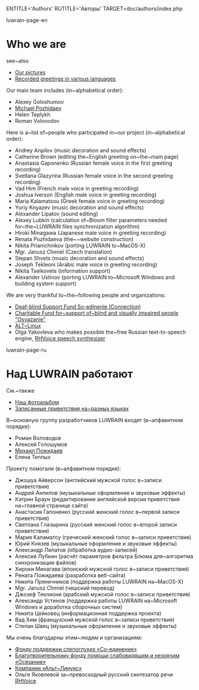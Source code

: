 
ENTITLE='Authors'
RUTITLE='Авторы'
TARGET=doc/authors/index.php

luwrain-page-en

# Who we are

see~also

* [Our pictures](local:/community/album/)
* [Recorded greetings in various languages](http://download.luwrain.org/media/greeting/langs/)

Our main team includes (in~alphabetical order):

* Alexey Goloshumov
* [Michael Pozhidaev](http://marigostra.com)
* Helen Teplykh
* Roman Volovodov

Here is a~list of~people who participated in~our project (in~alphabetical order):

* Andrey Anpilov (music decoration and sound effects)
* Catherine Brown (editing the~English greeting on~the~main page)
* Anastasia Gaponenko (Russian female voice in the first greeting recording) 
* Svetlana Glazyrina (Russian female voice in the second greeting recording)
* Vad Him   (French male voice in greeting recording)
* Joshua Iverson (English male voice in greeting recording)
* Maria Kalamatsou  (Greek female voice in greeting recording)
* Yuriy Knyazev (music decoration and sound effects)
* Alexander Lipatov (sound editing)
* Alexey Lubkin (calculation of~Bloom filter parameters needed for~the~LUWRAIN files synchronization algorithm)
* Hiroki Minagawa (Japanese male voice in greeting recording)
* Renata Pozhidaeva (the~~website construction)
* Nikita Prianichnikov (porting LUWRAIN to~MacOS-X)
* Mgr. Janusz Chmiel (Czech translation)
* Stepan Shvets (music decoration and sound effects)
* Joseph Tekleoni (Arabic  male voice in greeting recording)
* Nikita Tseikovets (information support)
* Alexander Ustinov (porting LUWRAIN to~Microsoft Windows and building system support)

We are very thankful to~the~following people and organizations:

* [Deaf-blind Support Fund So-edinenie (Connection)](http://so-edinenie.org/)
* [Charitable Fund for~support of~blind and visually impaired people "Osyazanie"](http://www.bf-osyazanie.ru/)
* [ALT~Linux](http://altlinux.com/)
* Olga Yakovleva who makes possible the~free Russian text-to-speech engine, 
[RHVoice speech synthesizer](http://github.com/Olga-Yakovleva/RHVoice)

luwrain-page-ru

# Над LUWRAIN работают

См.~также

* [Наш фотоальбом](local:/community/album/)
* [Записанные приветствия на~разных языках](http://download.luwrain.org/media/greeting/langs/)


В~основную группу разработчиков LUWRAIN входят (в~алфавитном порядке):

* Роман Воловодов
* Алексей Голошумов
* [Михаил Пожидаев](http://marigostra.ru)
* Елена Теплых

Проекту помогали (в~алфавитном порядке):

* Джошуа Айверсон (английский мужской голос в~записи приветствия)
* Андрей Анпилов (музыкальные оформление и звуковые эффекты)
* Кэтрин Браун (редактирование английской версии приветствия на~главной странице сайта)
* Анастасия Гапоненко (русский женский  голос в~первой записи приветствия)
* Светлана Глазырина (русский женский  голос в~второй записи приветствия)
* Мария Каламатсу (греческий женский  голос в~записи приветствия)
* Юрий Князев (музыкальные оформление и звуковые эффекты)
* Александр Липатов (обработка аудио-записей)
* Алексей Лубкин (расчёт параметров фильтра Блюма для~алгоритма синхронизации файлов)
* Хироки Минагава (японский  мужской голос в~записи приветствия)
* Рената Пожидаева (разработка веб-сайта)
* Никита Пряничников (поддержка работы LUWRAIN на~MacOS-X)
* Mgr. Janusz Chmiel (чешский перевод)
* Джозеф Теклиони (арабский мужской голос в~записи приветствия)
* Александр Устинов (поддержка работы LUWRAIN на~Microsoft Windows и доработка сборочных систем)
* Никита Цейковец (информационная поддержка проекта)
* Вад Хим   (французский мужской голос в~записи приветствия)
* Степан Швец (музыкальные оформление и звуковые эффекты)

Мы очень благодарны этим~людям и организациям:

* [Фонду поддержки слепоглухих «Со-единение»](http://so-edinenie.org/)
* [Благотворительному фонду помощи слабовидящим и незрячим «Осязание»](http://www.bf-osyazanie.ru/)
* [Компании «Альт~Линукс»](http://altlinux.ru)
* Ольге Яковлевой за~превосходный русский синтезатор речи [RHVoice](http://github.com/Olga-Yakovleva/RHVoice )

